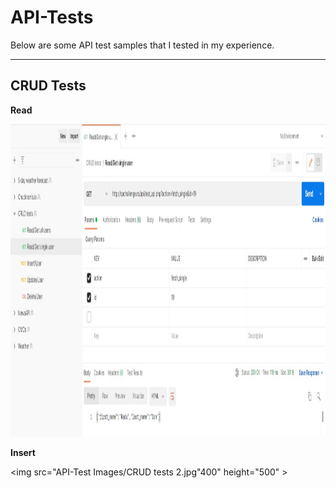 # API-Tests

Below are some API test samples that I tested in my experience.

-----------------
## CRUD Tests
**Read**

<img src="API-Test Images/CRUD tests 1.jpg" witdh="400" height="500" >  

**Insert**

<img src="API-Test Images/CRUD tests 2.jpg"400" height="500" >  
